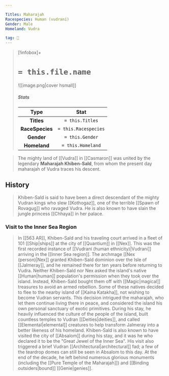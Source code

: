 ```yaml
---

Titles: Maharajah
Racespecies: Human (vudrani)
Gender: Male
Homeland: Vudra

tag: 👤️
---
```


> [!infobox]+
> #  `= this.file.name`
> ![[image.png|cover hsmall]]
> ##### Stats
> Type | Stat |
> :---: |:---:|
> **Titles** | `= this.Titles` |
> **RaceSpecies** | `= this.Racespecies` |
> **Gender** | `= this.Gender` |
> **Homeland** | `= this.Homeland` |



> The mighty land of [[Vudra]] in [[Casmaron]] was united by the legendary **Maharajah Khiben-Sald**, from whom the present day maharajah of Vudra traces his descent.


## History

> Khiben-Sald is said to have been a direct descendant of the mighty Vudran kings who slew [[Kothogaz]], one of the terrible [[Spawn of Rovagug]] who ravaged Vudra. He is also known to have slain the jungle princess [[Chhaya]] in her palace.


### Visit to the Inner Sea Region

> In [[563 AR]], Khiben-Sald and his traveling court arrived in a fleet of 101 [[Ship|ships]] at the city of [[Quantium]] in [[Nex]]. This was the first recorded instance of [[Vudrani (human ethnicity)|Vudrani]] arriving in the [[Inner Sea region]]. The archmage [[Nex (person)|Nex]] granted Khiben-Sald dominion over the Isle of [[Jalmeray]], and he remained there for ten years before returning to Vudra.
> Neither Khiben-Sald nor Nex asked the island's native [[Human|human]] population's permission when they took over the island. Instead, Khiben-Sald bought them off with [[Magic|magical]] treasures to avoid an armed rebellion. Some of these natives decided to flee to the nearby island of [[Kaina Katakha]], not wishing to become Vudran servants. This decision intrigued the maharajah, who let them continue living there in peace, and considered the island his own personal sanctuary of exotic primitives.
> During his stay, he heavily influenced the culture of the people of the island, built countless temples to Vudran [[Deities|deities]], and called [[Elemental|elemental]] creatures to help transform Jalmeray into a better likeness of his homeland.
> Khiben-Sald is also known to have visited the city of [[Absalom]] during his stay, and it was he who declared it to be the "Great Jewel of the Inner Sea". His visit also triggered a brief Vudran [[Architectural|architectural]] fad; a few of the teardrop domes can still be seen in Absalom to this day.
> At the end of the decade, he left behind numerous glorious monuments (including the [[Pure Temple of the Maharajah]]) and [[Binding outsiders|bound]] [[Genie|genies]].







